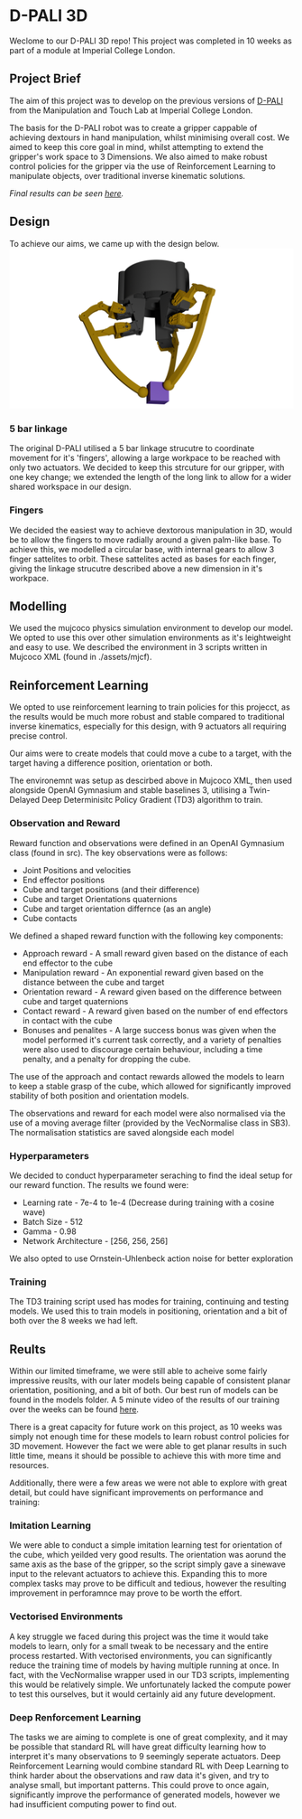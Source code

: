 # D-PALI 3D
Weclome to our D-PALI 3D repo! This project was completed in 10 weeks as part of a module at Imperial College London.
## Project Brief
The aim of this project was to develop on the previous versions of [D-PALI](https://www.imperial.ac.uk/manipulation-touch/research/d-pali/) from the Manipulation and Touch Lab at Imperial College London. 

The basis for the D-PALI robot was to create a gripper cappable of achieving dextours in hand manipulation, whilst minimising overall cost. We aimed to keep this core goal in mind, whilst attempting to extend the gripper's work space to 3 Dimensions. We also aimed to make robust control policies for the gripper via the use of Reinforcement Learning to manipulate objects, over traditional inverse kinematic solutions. 

_Final results can be seen [here](https://youtu.be/75graQ1XKI4)._
## Design
To achieve our aims, we came up with the design below.
![D-PALI 3D gripper design](./Imgs/D-Pali_new.png)
### 5 bar linkage
The original D-PALI utilised a 5 bar linkage strucutre to coordinate movement for it's 'fingers', allowing a large workpace to be reached with only two actuators. We decided to keep this strcuture for our gripper, with one key change; we extended the length of the long link to allow for a wider shared workspace in our design.

### Fingers
We decided the easiest way to achieve dextorous manipulation in 3D, would be to allow the fingers to move radially around a given palm-like base. To achieve this, we modelled a circular base, with internal gears to allow 3 finger sattelites to orbit. These sattelites acted as bases for each finger, giving the linkage strucutre described above a new dimension in it's workpace.

## Modelling
We used the mujcoco physics simulation environment to develop our model. We opted to use this over other simulation environments as it's leightweight and easy to use. We described the environment in 3 scripts written in Mujcoco XML (found in ./assets/mjcf).

## Reinforcement Learning
We opted to use reinforcement learning to train policies for this projecct, as the results would be much more robust and stable compared to traditional inverse kinematics, especially for this design, with 9 actuators all requiring precise control. 

Our aims were to create models that could move a cube to a target, with the target having a difference position, orientation or both. 

The environemnt was setup as descirbed above in Mujcoco XML, then used alongside OpenAI Gymnasium and stable baselines 3, utilising a Twin-Delayed Deep Determinisitc Policy Gradient (TD3) algorithm to train. 

### Observation and Reward
Reward function and observations were defined in an OpenAI Gymnasium class (found in src). The key observations were as follows:
- Joint Positions and velocities
- End effector positions
- Cube and target positions (and their difference)
- Cube and target Orientations quaternions
- Cube and target orientation differnce (as an angle)
- Cube contacts

We defined a shaped reward function with the following key components:
- Approach reward - A small reward given based on the distance of each end effector to the cube
- Manipulation reward - An exponential reward given based on the distance between the cube and target
- Orientation reward - A reward given based on the difference between cube and target quaternions
- Contact reward - A reward given based on the number of end effectors in contact with the cube 
- Bonuses and penalites - A large success bonus was given when the model performed it's current task correctly, and a variety of penalties were also used to discourage certain behaviour, including a time penalty, and a penalty for dropping the cube. 

The use of the approach and contact rewards allowed the models to learn to keep a stable grasp of the cube, which allowed for significantly improved stability of both position and orientation models. 

The observations and reward for each model were also normalised via the use of a moving average filter (provided by the VecNormalise class in SB3). The normalisation statistics are saved alongside each model

### Hyperparameters
We decided to conduct hyperparameter seraching to find the ideal setup for our reward function. The results we found were:
- Learning rate - 7e-4 to 1e-4 (Decrease during training with a cosine wave)
- Batch Size - 512
- Gamma - 0.98
- Network Architecture - [256, 256, 256]

We also opted to use Ornstein-Uhlenbeck action noise for better exploration

### Training 
The TD3 training script used has modes for training, continuing and testing models. We used this to train models in positioning, orientation and a bit of both over the 8 weeks we had left.

## Reults
Within our limited timeframe, we were still able to acheive some fairly impressive reuslts, with our later models being capable of consistent planar orientation, positioning, and a bit of both. Our best run of models can be found in the models folder. A 5 minute video of the results of our training over the weeks can be found [here](https://youtu.be/75graQ1XKI4). 

There is a great capacity for future work on this project, as 10 weeks was simply not enough time for these models to learn robust control policies for 3D movement. However the fact we were able to get planar results in such little time, means it should be possible to achieve this with more time and resources. 

Additionally, there were a few areas we were not able to explore with great detail, but could have significant improvements on performance and training:
### Imitation Learning
We were able to conduct a simple imitation learning test for orientation of the cube, which yeilded very good results. The orientation was aorund the same axis as the base of the gripper, so the script simply gave a sinewave input to the relevant actuators to achieve this. Expanding this to more complex tasks may prove to be difficult and tedious, however the resulting improvement in perforamnce may prove to be worth the effort.

### Vectorised Environments
A key struggle we faced during this project was the time it would take models to learn, only for a small tweak to be necessary and the entire process restarted. With vectorised environments, you can significantly reduce the training time of models by having multiple running at once. In fact, with the VecNormalise wrapper used in our TD3 scripts, implementing this would be relatively simple. We unfortunately lacked the compute power to test this ourselves, but it would certainly aid any future development.

### Deep Renforcement Learning
The tasks we are aiming to complete is one of great complexity, and it may be possible that standard RL will have great difficulty learning how to interpret it's many observations to 9 seemingly seperate actuators. Deep Reinforcement Learning would combine standard RL with Deep Learning to think harder about the observations and raw data it's given, and try to analyse small, but important patterns. This could prove to once again, significantly improve the performance of generated models, however we had insufficient computing power to find out. 